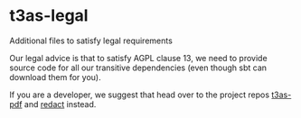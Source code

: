 t3as-legal
==========

Additional files to satisfy legal requirements

Our legal advice is that to satisfy AGPL clause 13, we need to provide source code for all our transitive dependencies (even though sbt can download them for you).

If you are a developer, we suggest that head over to the project repos [t3as-pdf](https://github.com/NICTA/t3as-pdf) and [redact](https://github.com/NICTA/t3as-redact) instead.
